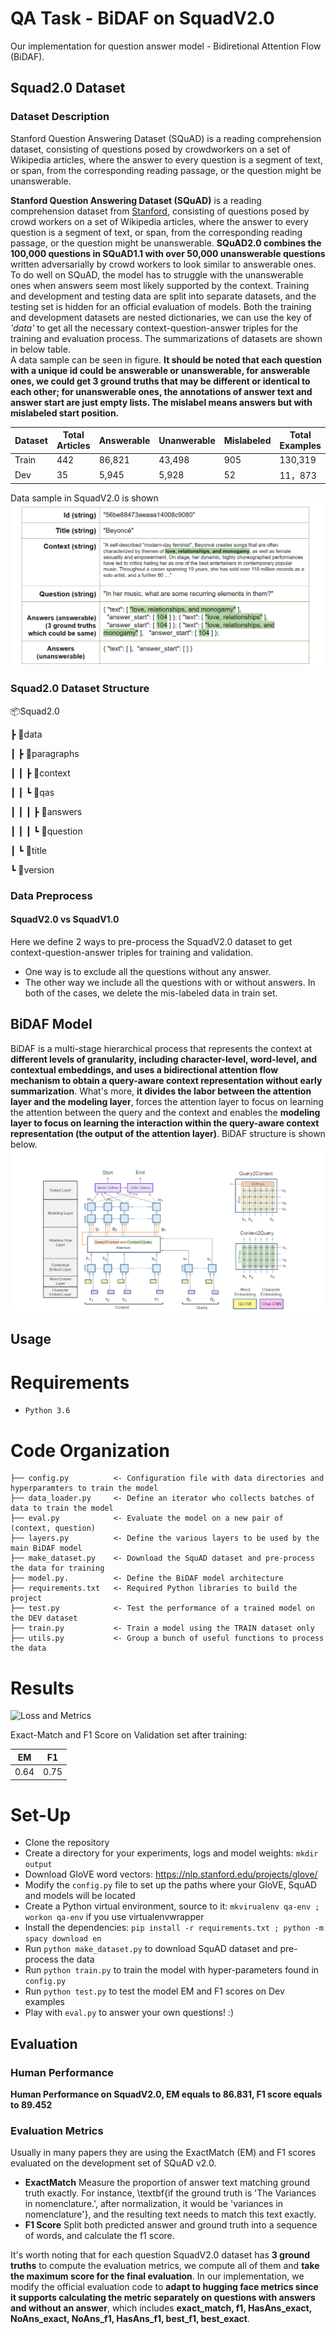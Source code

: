 # QA Task - BiDAF on SquadV2.0
Our implementation for question answer model - Bidiretional Attention Flow (BiDAF). 

## Squad2.0 Dataset 

### Dataset Description
Stanford Question Answering Dataset (SQuAD) is a reading comprehension dataset, consisting of questions posed by crowdworkers on a set of Wikipedia articles, where the answer to every question is a segment of text, or span, from the corresponding reading passage, or the question might be unanswerable. 

**Stanford Question Answering Dataset (SQuAD)** is a reading comprehension dataset from [Stanford](https://rajpurkar.github.io/SQuAD-explorer/), consisting of questions posed by crowd workers on a set of Wikipedia articles, where the answer to every question is a segment of text, or span, from the corresponding reading passage, or the question might be unanswerable.
**SQuAD2.0 combines the 100,000 questions in SQuAD1.1 with over 50,000 unanswerable questions** written adversarially by crowd workers to look similar to answerable ones. To do well on SQuAD, the model has to struggle with the unanswerable ones when answers seem most likely supported by the context. 
Training and development and testing data are split into separate datasets, and the testing set is hidden for an official evaluation of models. Both the training and development datasets are nested dictionaries, we can use the key of *'data'* to get all the necessary context-question-answer triples for the training and evaluation process. The summarizations of datasets are shown in below table.  
A data sample can be seen in figure. **It should be noted that each question with a unique id could be answerable or unanswerable, for answerable ones, we could get 3 ground truths that may be different or identical to each other; for unanswerable ones, the annotations of answer text and answer start are just empty lists. The mislabel means answers but with mislabeled start position.**   

| Dataset | Total Articles | Answerable | Unanwerable | Mislabeled | Total Examples |
|---------|----------------|------------|-------------|------------|----------------|
| Train   | 442            | 86,821     | 43,498      | 905        | 130,319        |
| Dev     | 35             | 5,945      | 5,928       | 52         | 11，873         |

Data sample in SquadV2.0 is shown ![Squad_sample](./images/squad2.png)

### Squad2.0 Dataset Structure

📦Squad2.0

 ┣ 📂data

 ┃ ┣ 📂paragraphs
 
┃ ┃ ┣ 📂context

 ┃ ┃ ┗ 📂qas

 ┃ ┃ ┃ ┣ 📂answers

 ┃ ┃ ┃ ┗ 📂question

 ┃ ┗ 📂title

 ┗ 📂version

 ### Data Preprocess 
#### SquadV2.0 vs SquadV1.0 
Here we define 2 ways to pre-process the SquadV2.0 dataset to get context-question-answer triples for training and validation. 
* One way is to exclude all the questions without any answer. 
* The other way we include all the questions with or without answers. 
In both of the cases, we delete the mis-labeled data in train set. 


 ## BiDAF Model

 BiDAF is a multi-stage hierarchical process that represents the context at **different levels of granularity, including character-level, word-level, and contextual embeddings, and uses a bidirectional attention flow mechanism to obtain a query-aware context representation without early summarization**. What's more, **it divides the labor between the attention layer and the modeling layer**, forces the attention layer to focus on learning the attention between the query and the context and enables the **modeling layer to focus on learning the interaction within the query-aware context representation (the output of the attention layer)**. BiDAF structure is shown below. 
 ![BIDAF](./images/BiDirectional%20Attention%20Flow%20Model.png)

 ## Usage 


# Requirements

- `Python 3.6`

# Code Organization

    ├── config.py          <- Configuration file with data directories and hyperparamters to train the model
    ├── data_loader.py     <- Define an iterator who collects batches of data to train the model
    ├── eval.py            <- Evaluate the model on a new pair of (context, question)
    ├── layers.py          <- Define the various layers to be used by the main BiDAF model
    ├── make_dataset.py    <- Download the SquAD dataset and pre-process the data for training
    ├── model.py.          <- Define the BiDAF model architecture
    ├── requirements.txt   <- Required Python libraries to build the project
    ├── test.py            <- Test the performance of a trained model on the DEV dataset
    ├── train.py           <- Train a model using the TRAIN dataset only
    ├── utils.py           <- Group a bunch of useful functions to process the data

# Results

![Loss and Metrics](loss-and-metrics.png)

Exact-Match and F1 Score on Validation set after training:

| EM  | F1  |
| ----|:---:|
| 0.64| 0.75|

# Set-Up

* Clone the repository
* Create a directory for your experiments, logs and model weights: `mkdir output`
* Download GloVE word vectors: https://nlp.stanford.edu/projects/glove/
* Modify the `config.py` file to set up the paths where your GloVE, SquAD and models will be located
* Create a Python virtual environment, source to it: `mkvirualenv qa-env ; workon qa-env` if you use virtualenvwrapper
* Install the dependencies: `pip install -r requirements.txt ; python -m spacy download en`
* Run `python make_dataset.py` to download SquAD dataset and pre-process the data
* Run `python train.py` to train the model with hyper-parameters found in `config.py`
* Run `python test.py` to test the model EM and F1 scores on Dev examples
* Play with `eval.py` to answer your own questions! :)


## Evaluation 
### Human Performance 
**Human Performance on SquadV2.0, EM equals to 86.831, F1 score equals to 89.452**

### Evaluation Metrics 
Usually in many papers they are using the ExactMatch (EM) and F1 scores evaluated on the development set of SQuAD v2.0. 
* **ExactMatch** Measure the proportion of answer text matching ground truth exactly. For instance, \textbf{if the ground truth is 'The Variances in nomenclature.', after normalization, it would be 'variances in nomenclature'}, and the resulting text needs to match this text exactly. 
* **F1 Score** Split both predicted answer and ground truth into a sequence of words, and calculate the f1 score. 

It's worth noting that for each question SquadV2.0 dataset has **3 ground truths** to compute the evaluation metrics, we compute all of them and **take the maximum score for the final evaluation**. In our implementation, we modify the official evaluation code to **adapt to hugging face metrics since it supports calculating the metric separately on questions with answers and without an answer**, which includes **exact\_match, f1, HasAns\_exact, NoAns\_exact, NoAns\_f1, HasAns\_f1, best\_f1, best\_exact**.  




